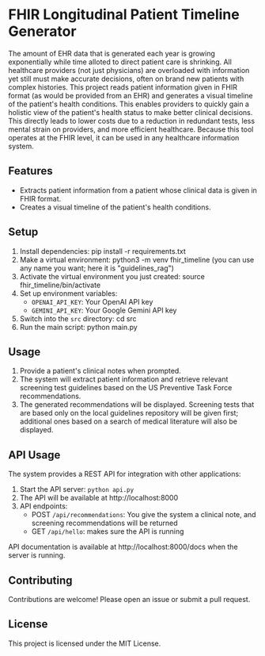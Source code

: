 # FHIR Longitudinal Patient Timeline Generator

The amount of EHR data that is generated each year is growing exponentially while time alloted to direct patient care is shrinking.
All healthcare providers (not just physicians) are overloaded with information yet still must make accurate decisions, often on brand new patients with complex histories.
This project reads patient information given in FHIR format (as would be provided from an EHR) and generates a visual timeline of the patient's health conditions.
This enables providers to quickly gain a holistic view of the patient's health status to make better clinical decisions.  This directly leads to
lower costs due to a reduction in redundant tests, less mental strain on providers, and more efficient healthcare.  Because this tool operates at the FHIR level, it can be used
in any healthcare information system.


## Features

- Extracts patient information from a patient whose clinical data is given in FHIR format.
- Creates a visual timeline of the patient's health conditions.

## Setup

1. Install dependencies: pip install -r requirements.txt
2. Make a virtual environment: python3 -m venv fhir_timeline (you can use any name you want;
   here it is "guidelines_rag")
3. Activate the virtual environment you just created: source fhir_timeline/bin/activate
2. Set up environment variables:
    - `OPENAI_API_KEY`: Your OpenAI API key
    - `GEMINI_API_KEY`: Your Google Gemini API key
3. Switch into the `src` directory: cd src
4. Run the main script: python main.py

## Usage

1. Provide a patient's clinical notes when prompted.
2. The system will extract patient information and retrieve relevant screening test guidelines 
based on the US Preventive Task Force recommendations.
3. The generated recommendations will be displayed. Screening tests that are based only on the 
local guidelines repository will be given first; additional ones based on a search of medical literature will also be displayed.

## API Usage

The system provides a REST API for integration with other applications:

1. Start the API server: `python api.py`
2. The API will be available at http://localhost:8000
3. API endpoints:
   - POST `/api/recommendations`: You give the system a clinical note, and screening recommendations will be returned
   - GET `/api/hello`: makes sure the API is running

API documentation is available at http://localhost:8000/docs when the server is running.

## Contributing
Contributions are welcome! Please open an issue or submit a pull request.

## License
This project is licensed under the MIT License.
